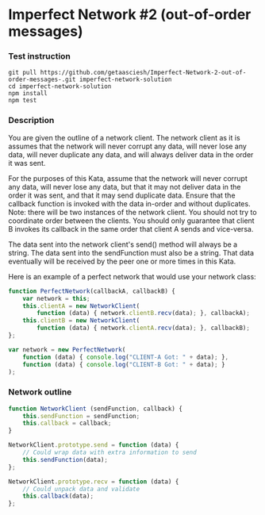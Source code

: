 # Imperfect Network #2 (out-of-order messages)

### Test instruction

```shell
git pull https://github.com/getaasciesh/Imperfect-Network-2-out-of-order-messages-.git imperfect-network-solution
cd imperfect-network-solution
npm install
npm test
```

### Description

You are given the outline of a network client. The network client as it is assumes that the network will never corrupt any data, will never lose any data, will never duplicate any data, and will always deliver data in the order it was sent.

For the purposes of this Kata, assume that the network will never corrupt any data, will never lose any data, but that it may not deliver data in the order it was sent, and that it may send duplicate data. Ensure that the callback function is invoked with the data in-order and without duplicates. Note: there will be two instances of the network client. You should not try to coordinate order between the clients. You should only guarantee that client B invokes its callback in the same order that client A sends and vice-versa.

The data sent into the network client's send() method will always be a string. The data sent into the sendFunction must also be a string. That data eventually will be received by the peer one or more times in this Kata.

Here is an example of a perfect network that would use your network class:

```javascript
function PerfectNetwork(callbackA, callbackB) {
    var network = this;
    this.clientA = new NetworkClient(
        function (data) { network.clientB.recv(data); }, callbackA);
    this.clientB = new NetworkClient(
        function (data) { network.clientA.recv(data); }, callbackB);
};

var network = new PerfectNetwork(
    function (data) { console.log("CLIENT-A Got: " + data); },
    function (data) { console.log("CLIENT-B Got: " + data); }
);
```

### Network outline
```javascript
function NetworkClient (sendFunction, callback) {
    this.sendFunction = sendFunction;
    this.callback = callback;
}

NetworkClient.prototype.send = function (data) {
    // Could wrap data with extra information to send
    this.sendFunction(data);
};

NetworkClient.prototype.recv = function (data) {
    // Could unpack data and validate
    this.callback(data);
};
```
